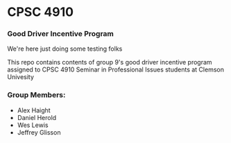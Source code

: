 # CPSC 4910
### Good Driver Incentive Program

We're here just doing some testing folks

This repo contains contents of group 9's good driver incentive program assigned to CPSC 4910 Seminar in Professional Issues students at Clemson Univesity

### Group Members:
- Alex Haight
- Daniel Herold
- Wes Lewis
- Jeffrey Glisson
